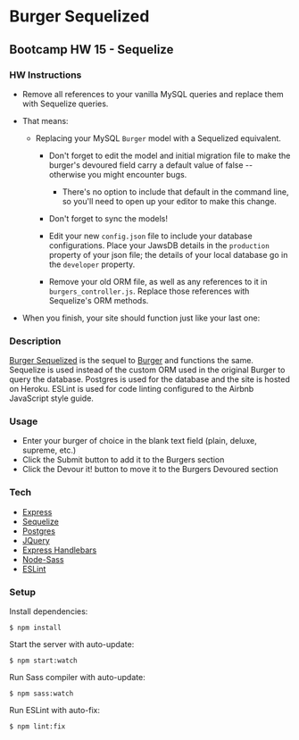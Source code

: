 # Burger Sequelized

## Bootcamp HW 15 - Sequelize

### HW Instructions

* Remove all references to your vanilla MySQL queries and replace them with Sequelize queries.

* That means:

  * Replacing your MySQL `Burger` model with a Sequelized equivalent.

    * Don't forget to edit the model and initial migration file to make the burger's devoured field carry a default value of false -- otherwise you might encounter bugs.
      * There's no option to include that default in the command line, so you'll need to open up your editor to make this change. 
    * Don't forget to sync the models!

    * Edit your new `config.json` file to include your database configurations. Place your JawsDB details in the `production` property of your json file; the details of your local database go in the `developer` property.

    * Remove your old ORM file, as well as any references to it in `burgers_controller.js`. Replace those references with Sequelize's ORM methods.

* When you finish, your site should function just like your last one:

### **Description**

[Burger Sequelized](https://burger-sequelized-28078.herokuapp.com/) is the sequel to [Burger](https://floating-retreat-94058.herokuapp.com/) and functions the same.  Sequelize is used instead of the custom ORM used in the original Burger to query the database. Postgres is used for the database and the site is hosted on Heroku. ESLint is used for code linting configured to the Airbnb JavaScript style guide. 

### **Usage**
* Enter your burger of choice in the blank text field (plain, deluxe, supreme, etc.)
* Click the Submit button to add it to the Burgers section
* Click the Devour it! button to move it to the Burgers Devoured section

### **Tech**
* [Express](https://github.com/expressjs/express)
* [Sequelize](https://github.com/sequelize/sequelize)
* [Postgres](https://github.com/postgres/postgres)
* [JQuery](https://github.com/jquery/jquery)
* [Express Handlebars](https://github.com/ericf/express-handlebars)
* [Node-Sass](https://github.com/sass/node-sass)
* [ESLint](https://github.com/eslint/eslint)

### **Setup**
Install dependencies:
```
$ npm install
```
Start the server with auto-update:
```
$ npm start:watch
```
Run Sass compiler with auto-update:
```
$ npm sass:watch
```
Run ESLint with auto-fix:
```
$ npm lint:fix
```
